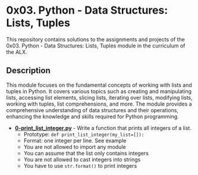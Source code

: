 # 0x03. Python - Data Structures: Lists, Tuples
This repository contains solutions to the assignments and projects of the 0x03. Python - Data Structures: Lists, Tuples module in the curriculum of the ALX.

## Description
This module focuses on the fundamental concepts of working with lists and tuples in Python. It covers various topics such as creating and manipulating lists, accessing list elements, slicing lists, iterating over lists, modifying lists, working with tuples, list comprehensions, and more. The module provides a comprehensive understanding of data structures and their operations, enhancing the knowledge and skills required for Python programming.

* **[0-print_list_integer.py](./0-print_list_integer.py)** - Write a function that prints all integers of a list.
	* Prototype: `def print_list_integer(my_list=[]):`
	* Format: one integer per line. See example
	* You are not allowed to import any module
	* You can assume that the list only contains integers
	* You are not allowed to cast integers into strings
	* You have to use `str.format()` to print integers
